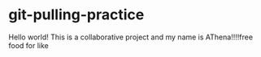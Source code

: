# git-pulling-practice

Hello world! This is a collaborative project and my name is AThena!!!!free 
food
for like